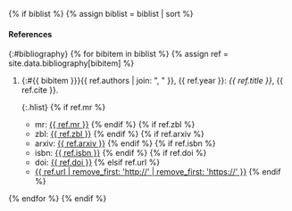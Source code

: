 {% if biblist %}
{% assign biblist = biblist | sort %}
#### References

{:#bibliography}
{% for bibitem in biblist %}
{% assign ref = site.data.bibliography[bibitem] %}
1. {:#{{ bibitem }}}{{ ref.authors | join: ", " }}, {{ ref.year }}: _{{ ref.title }}_, {{ ref.cite }}.

   {:.hlist}
   {% if ref.mr %}
   * mr: <a href="https://www.ams.org/mathscinet-getitem?mr={{ ref.mr }}">{{ ref.mr }}</a>
   {% endif %}
   {% if ref.zbl %}
   * zbl: <a href="https://zbmath.org/?q=an:{{ ref.zbl }}">{{ ref.zbl }}</a>
   {% endif %}
   {% if ref.arxiv %}
   * arxiv: <a href="https://arxiv.org/abs/{{ ref.arxiv }}">{{ ref.arxiv }}</a>
   {% endif %}
   {% if ref.isbn %}
   * isbn: <a href="https://books.google.com/books?isbn={{ ref.isbn }}">{{ ref.isbn }}</a>
   {% endif %}
   {% if ref.doi %}
   * doi: <a href="https://doi.org/{{ ref.doi | uri_escape }}">{{ ref.doi }}</a>
   {% elsif ref.url %}
   * <a href="{{ ref.url | uri_escape }}">{{ ref.url | remove_first: 'http://' | remove_first: 'https://' }}</a>
   {% endif %}

{% endfor %}
{% endif %}
